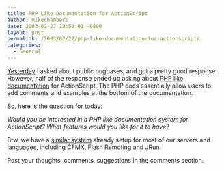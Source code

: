 ```yaml
---
title: PHP Like Documentation for ActionScript
author: mikechambers
date: 2003-02-27 12:50:01 -0800
layout: post
permalink: /2003/02/27/php-like-documentation-for-actionscript/
categories:
  - General
---
```



[Yesterday][1] I asked about public bugbases, and got a pretty good response. However, half of the response ended up asking about [PHP like documentation][2] for ActionScript. The PHP docs essentially allow users to add comments and examples at the bottom of the documentation.

So, here is the question for today:

*Would you be interested in a PHP like documentation system for ActionScript? What features would you like for it to have?*

Btw, we have a [similar system][3] already setup for most of our servers and languages, including CFMX, Flash Remoting and JRun.

Post your thoughts, comments, suggestions in the comments section.

 [1]: http://www.markme.com/mesh/archives/000817.cfm
 [2]: http://www.php.net/manual/en/
 [3]: http://livedocs.macromedia.com/